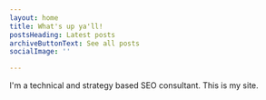 ```yaml
---
layout: home
title: What's up ya'll!
postsHeading: Latest posts
archiveButtonText: See all posts
socialImage: ''

---
```

I'm a technical and strategy based SEO consultant. This is my site.